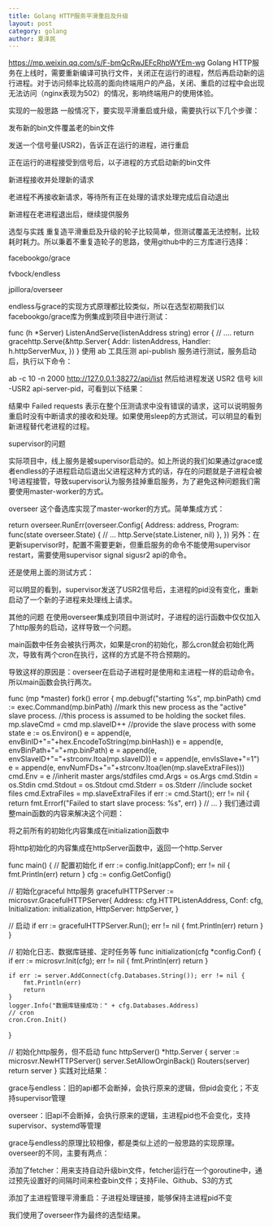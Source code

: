 ```yaml
---
title: Golang HTTP服务平滑重启及升级
layout: post
category: golang
author: 夏泽民
---
```

https://mp.weixin.qq.com/s/F-bmQcRwJEFcRhpWYEm-wg
Golang HTTP服务在上线时，需要重新编译可执行文件，关闭正在运行的进程，然后再启动新的运行进程。对于访问频率比较高的面向终端用户的产品，关闭、重启的过程中会出现无法访问（nginx表现为502）的情况，影响终端用户的使用体验。


实现的一般思路
一般情况下，要实现平滑重启或升级，需要执行以下几个步骤：

发布新的bin文件覆盖老的bin文件

发送一个信号量(USR2)，告诉正在运行的进程，进行重启

正在运行的进程接受到信号后，以子进程的方式启动新的bin文件

新进程接收并处理新的请求

老进程不再接收新请求，等待所有正在处理的请求处理完成后自动退出

新进程在老进程退出后，继续提供服务
<!-- more -->
选型与实践
重复造平滑重启及升级的轮子比较简单，但测试覆盖无法控制，比较耗时耗力。所以秉着不重复造轮子的思路，使用github中的三方库进行选择：

facebookgo/grace

fvbock/endless

jpillora/overseer

endless与grace的实现方式原理都比较类似，所以在选型初期我们以facebookgo/grace库为例集成到项目中进行测试：

func (h *Server) ListenAndServe(listenAddress string) error {
    // ....
    return gracehttp.Serve(&http.Server{
        Addr: listenAddress,
        Handler: h.httpServerMux,
    })
}
使用 ab 工具压测 api-publish 服务进行测试，服务启动后，执行以下命令：

ab -c 10 -n 2000 http://127.0.0.1:38272/api/list
然后给进程发送 USR2 信号 kill -USR2 api-server-pid，可看到以下结果：



结果中 Failed requests 表示在整个压测请求中没有错误的请求，这可以说明服务重启时没有中断请求的接收和处理。如果使用sleep的方式测试，可以明显的看到新进程替代老进程的过程。

supervisor的问题


实际项目中，线上服务是被supervisor启动的。如上所说的我们如果通过grace或者endless的子进程启动后退出父进程这种方式的话，存在的问题就是子进程会被1号进程接管，导致supervisor认为服务挂掉重启服务，为了避免这种问题我们需要使用master-worker的方式。

overseer 这个备选库实现了master-worker的方式。简单集成方式：

return overseer.RunErr(overseer.Config{
    Address: address,
    Program: func(state overseer.State) {
        // ...
        http.Serve(state.Listener, nil)
    },
})
另外：在更新supervisor时，配置不需要更新，但重启服务的命令不能使用supervisor restart，需要使用supervisor signal sigusr2 api的命令。

还是使用上面的测试方式：



可以明显的看到，supervisor发送了USR2信号后，主进程的pid没有变化，重新启动了一个新的子进程来处理线上请求。



其他的问题
在使用overseer集成到项目中测试时，子进程的运行函数中仅仅加入了http服务的启动，这样导致一个问题。

main函数中任务会被执行两次，如果是cron的初始化，那么cron就会初始化两次，导致有两个cron在执行，这样的方式是不符合预期的。

导致这样的原因是：overseer在启动子进程时是使用和主进程一样的启动命令。所以main函数会执行两次。

func (mp *master) fork() error {
    mp.debugf("starting %s", mp.binPath)
    cmd := exec.Command(mp.binPath)
    //mark this new process as the "active" slave process.
    //this process is assumed to be holding the socket files.
    mp.slaveCmd = cmd
    mp.slaveID++
    //provide the slave process with some state
    e := os.Environ()
    e = append(e, envBinID+"="+hex.EncodeToString(mp.binHash))
    e = append(e, envBinPath+"="+mp.binPath)
    e = append(e, envSlaveID+"="+strconv.Itoa(mp.slaveID))
    e = append(e, envIsSlave+"=1")
    e = append(e, envNumFDs+"="+strconv.Itoa(len(mp.slaveExtraFiles)))
    cmd.Env = e
    //inherit master args/stdfiles
    cmd.Args = os.Args
    cmd.Stdin = os.Stdin
    cmd.Stdout = os.Stdout
    cmd.Stderr = os.Stderr
    //include socket files
    cmd.ExtraFiles = mp.slaveExtraFiles
    if err := cmd.Start(); err != nil {
        return fmt.Errorf("Failed to start slave process: %s", err)
    }
    // ...
}
我们通过调整main函数的内容来解决这个问题：

将之前所有的初始化内容集成在initialization函数中

将http初始化的内容集成在httpServer函数中，返回一个http.Server

func main() {
  // 配置初始化
    if err := config.Init(appConf); err != nil {
        fmt.Println(err)
        return
    }
    cfg := config.GetConfig()

  // 初始化graceful http服务
    gracefulHTTPServer := microsvr.GracefulHTTPServer{
        Address:        cfg.HTTPListenAddress,
        Conf:           cfg,
        Initialization: initialization,
        HttpServer:     httpServer,
    }

  // 启动
    if err := gracefulHTTPServer.Run(); err != nil {
        fmt.Println(err)
        return
    }
}

// 初始化日志、数据库链接、定时任务等
func initialization(cfg *config.Conf) {
    if err := microsvr.Init(cfg); err != nil {
        fmt.Println(err)
        return
    }

    if err := server.AddConnect(cfg.Databases.String()); err != nil {
        fmt.Println(err)
        return
    }
    logger.Info("数据库链接成功：" + cfg.Databases.Address)
    // cron
    cron.Cron.Init()
}

// 初始化http服务，但不启动
func httpServer() *http.Server {
    server := microsvr.NewHTTPServer()
    server.SetAllowOrginBack()
    Routers(server)
    return server
}
实践对比结果：

grace与endless：旧的api都不会断掉，会执行原来的逻辑，但pid会变化；不支持supervisor管理

overseer：旧api不会断掉，会执行原来的逻辑，主进程pid也不会变化，支持supervisor、systemd等管理

grace与endless的原理比较相像，都是类似上述的一般思路的实现原理。overseer的不同，主要有两点：

添加了fetcher：用来支持自动升级bin文件，fetcher运行在一个goroutine中，通过预先设置好的间隔时间来检查bin文件；支持File、Github、S3的方式

添加了主进程管理平滑重启：子进程处理链接，能够保持主进程pid不变



我们使用了overseer作为最终的选型结果。